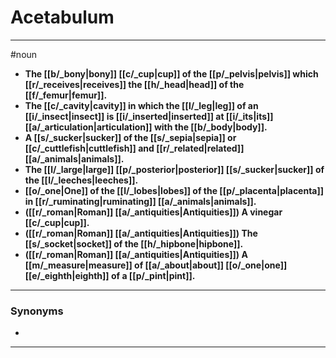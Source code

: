 # Acetabulum
---
#noun
- **The [[b/_bony|bony]] [[c/_cup|cup]] of the [[p/_pelvis|pelvis]] which [[r/_receives|receives]] the [[h/_head|head]] of the [[f/_femur|femur]].**
- **The [[c/_cavity|cavity]] in which the [[l/_leg|leg]] of an [[i/_insect|insect]] is [[i/_inserted|inserted]] at [[i/_its|its]] [[a/_articulation|articulation]] with the [[b/_body|body]].**
- **A [[s/_sucker|sucker]] of the [[s/_sepia|sepia]] or [[c/_cuttlefish|cuttlefish]] and [[r/_related|related]] [[a/_animals|animals]].**
- **The [[l/_large|large]] [[p/_posterior|posterior]] [[s/_sucker|sucker]] of the [[l/_leeches|leeches]].**
- **[[o/_one|One]] of the [[l/_lobes|lobes]] of the [[p/_placenta|placenta]] in [[r/_ruminating|ruminating]] [[a/_animals|animals]].**
- **([[r/_roman|Roman]] [[a/_antiquities|Antiquities]]) A vinegar [[c/_cup|cup]].**
- **([[r/_roman|Roman]] [[a/_antiquities|Antiquities]]) The [[s/_socket|socket]] of the [[h/_hipbone|hipbone]].**
- **([[r/_roman|Roman]] [[a/_antiquities|Antiquities]]) A [[m/_measure|measure]] of [[a/_about|about]] [[o/_one|one]] [[e/_eighth|eighth]] of a [[p/_pint|pint]].**
---
### Synonyms
- 
---
